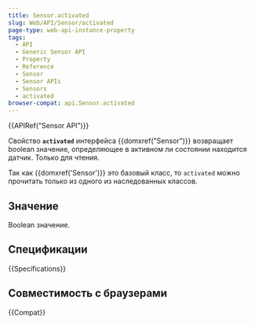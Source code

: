 ```yaml
---
title: Sensor.activated
slug: Web/API/Sensor/activated
page-type: web-api-instance-property
tags:
  - API
  - Generic Sensor API
  - Property
  - Reference
  - Sensor
  - Sensor APIs
  - Sensors
  - activated
browser-compat: api.Sensor.activated
---
```


{{APIRef("Sensor API")}}

Свойство **`activated`** интерфейса {{domxref("Sensor")}} возвращает boolean значение, определяющее в активном ли состоянии находится датчик. Только для чтения.

Так как {{domxref('Sensor')}} это базовый класс, то `activated` можно прочитать только из одного из наследованных классов.

## Значение

Boolean значение.

## Спецификации

{{Specifications}}

## Совместимость с браузерами

{{Compat}}
